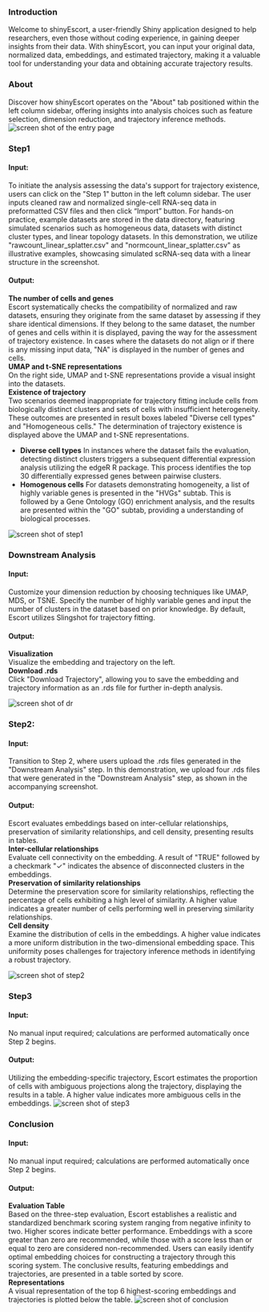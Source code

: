 ### Introduction
Welcome to shinyEscort, a user-friendly Shiny application designed to help researchers, even those without coding experience, in gaining deeper insights from their data. With shinyEscort, you can input your original data, normalized data, embeddings, and estimated trajectory, making it a valuable tool for understanding your data and obtaining accurate trajectory results.

### About
Discover how shinyEscort operates on the "About" tab positioned within the left column sidebar, offering insights into analysis choices such as feature selection, dimension reduction, and trajectory inference methods. 
![screen shot of the entry page](shiny_about.png)


### Step1
#### Input:
To initiate the analysis assessing the data's support for trajectory existence, users can click on the "Step 1" button in the left column sidebar. The user inputs cleaned raw and normalized single-cell RNA-seq data in preformatted CSV files and then click “Import” button. For hands-on practice, example datasets are stored in the data directory, featuring simulated scenarios such as homogeneous data, datasets with distinct cluster types, and linear topology datasets. In this demonstration, we utilize "rawcount_linear_splatter.csv" and "normcount_linear_splatter.csv" as illustrative examples, showcasing simulated scRNA-seq data with a linear structure in the screenshot.
#### Output:
**The number of cells and genes** <br/>
Escort systematically checks the compatibility of normalized and raw datasets, ensuring they originate from the same dataset by assessing if they share identical dimensions. If they belong to the same dataset, the number of genes and cells within it is displayed, paving the way for the assessment of trajectory existence. In cases where the datasets do not align or if there is any missing input data, "NA" is displayed in the number of genes and cells.<br/>
**UMAP and t-SNE representations** <br/>
On the right side, UMAP and t-SNE representations provide a visual insight into the datasets. <br/>
**Existence of trajectory** <br/>
Two scenarios deemed inappropriate for trajectory fitting include cells from biologically distinct clusters and sets of cells with insufficient heterogeneity. These outcomes are presented in result boxes labeled "Diverse cell types" and "Homogeneous cells." The determination of trajectory existence is displayed above the UMAP and t-SNE representations.
* **Diverse cell types**
In instances where the dataset fails the evaluation, detecting distinct clusters triggers a subsequent differential expression analysis utilizing the edgeR R package. This process identifies the top 30 differentially expressed genes between pairwise clusters.
* **Homogenous cells**
For datasets demonstrating homogeneity, a list of highly variable genes is presented in the "HVGs" subtab. This is followed by a Gene Ontology (GO) enrichment analysis, and the results are presented within the "GO" subtab, providing a understanding of biological processes.

![screen shot of step1](shiny_step1.png)


### Downstream Analysis
#### Input:
Customize your dimension reduction by choosing techniques like UMAP, MDS, or TSNE. Specify the number of highly variable genes and input the number of clusters in the dataset based on prior knowledge. By default, Escort utilizes Slingshot for trajectory fitting.
#### Output:
**Visualization** <br/>
Visualize the embedding and trajectory on the left.<br/>
**Download .rds** <br/>
Click "Download Trajectory", allowing you to save the embedding and trajectory information as an .rds file for further in-depth analysis.

![screen shot of dr](shiny_dr.png)

### Step2:
#### Input:
Transition to Step 2, where users upload the .rds files generated in the "Downstream Analysis" step. In this demonstration, we upload four .rds files that were generated in the "Downstream Analysis" step, as shown in the accompanying screenshot.
#### Output:
Escort evaluates embeddings based on inter-cellular relationships, preservation of similarity relationships, and cell density, presenting results in tables. <br/>
**Inter-cellular relationships** <br/>
Evaluate cell connectivity on the embedding. A result of "TRUE" followed by a checkmark "✓" indicates the absence of disconnected clusters in the embeddings. <br/>
**Preservation of similarity relationships** <br/>
Determine the preservation score for similarity relationships, reflecting the percentage of cells exhibiting a high level of similarity. A higher value indicates a greater number of cells performing well in preserving similarity relationships. <br/>
**Cell density** <br/>
Examine the distribution of cells in the embeddings. A higher value indicates a more uniform distribution in the two-dimensional embedding space. This uniformity poses challenges for trajectory inference methods in identifying a robust trajectory.

![screen shot of step2](shiny_step2.png)

### Step3
#### Input:
No manual input required; calculations are performed automatically once Step 2 begins.
#### Output:
Utilizing the embedding-specific trajectory, Escort estimates the proportion of cells with ambiguous projections along the trajectory, displaying the results in a table. A higher value indicates more ambiguous cells in the embeddings.
![screen shot of step3](shiny_step3.png)


### Conclusion
#### Input:
No manual input required; calculations are performed automatically once Step 2 begins.
#### Output:
**Evaluation Table** <br/>
Based on the three-step evaluation, Escort establishes a realistic and standardized benchmark scoring system ranging from negative infinity to two. Higher scores indicate better performance. Embeddings with a score greater than zero are recommended, while those with a score less than or equal to zero are considered non-recommended. Users can easily identify optimal embedding choices for constructing a trajectory through this scoring system. The conclusive results, featuring embeddings and trajectories, are presented in a table sorted by score. <br/>
**Representations** <br/>
A visual representation of the top 6 highest-scoring embeddings and trajectories is plotted below the table.
![screen shot of conclusion](shiny_conclusion.png)
